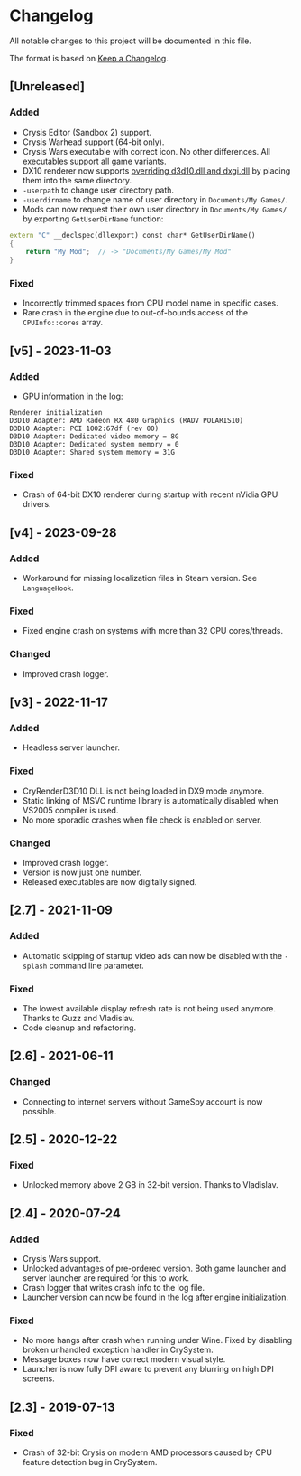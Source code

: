 # Changelog
All notable changes to this project will be documented in this file.

The format is based on [Keep a Changelog](https://keepachangelog.com/en/1.0.0/).

## [Unreleased]
### Added
- Crysis Editor (Sandbox 2) support.
- Crysis Warhead support (64-bit only).
- Crysis Wars executable with correct icon. No other differences. All executables support all game variants.
- DX10 renderer now supports [overriding d3d10.dll and dxgi.dll](https://github.com/ccomrade/c1-launcher/issues/34)
by placing them into the same directory.
- `-userpath` to change user directory path.
- `-userdirname` to change name of user directory in `Documents/My Games/`.
- Mods can now request their own user directory in `Documents/My Games/` by exporting `GetUserDirName` function:
```cpp
extern "C" __declspec(dllexport) const char* GetUserDirName()
{
    return "My Mod";  // -> "Documents/My Games/My Mod"
}
```
### Fixed
- Incorrectly trimmed spaces from CPU model name in specific cases.
- Rare crash in the engine due to out-of-bounds access of the `CPUInfo::cores` array.

## [v5] - 2023-11-03
### Added
- GPU information in the log:
```
Renderer initialization
D3D10 Adapter: AMD Radeon RX 480 Graphics (RADV POLARIS10)
D3D10 Adapter: PCI 1002:67df (rev 00)
D3D10 Adapter: Dedicated video memory = 8G
D3D10 Adapter: Dedicated system memory = 0
D3D10 Adapter: Shared system memory = 31G
```
### Fixed
- Crash of 64-bit DX10 renderer during startup with recent nVidia GPU drivers.

## [v4] - 2023-09-28
### Added
- Workaround for missing localization files in Steam version. See `LanguageHook`.
### Fixed
- Fixed engine crash on systems with more than 32 CPU cores/threads.
### Changed
- Improved crash logger.

## [v3] - 2022-11-17
### Added
- Headless server launcher.
### Fixed
- CryRenderD3D10 DLL is not being loaded in DX9 mode anymore.
- Static linking of MSVC runtime library is automatically disabled when VS2005 compiler is used.
- No more sporadic crashes when file check is enabled on server.
### Changed
- Improved crash logger.
- Version is now just one number.
- Released executables are now digitally signed.

## [2.7] - 2021-11-09
### Added
- Automatic skipping of startup video ads can now be disabled with the `-splash` command line parameter.
### Fixed
- The lowest available display refresh rate is not being used anymore. Thanks to Guzz and Vladislav.
- Code cleanup and refactoring.

## [2.6] - 2021-06-11
### Changed
- Connecting to internet servers without GameSpy account is now possible.

## [2.5] - 2020-12-22
### Fixed
- Unlocked memory above 2 GB in 32-bit version. Thanks to Vladislav.

## [2.4] - 2020-07-24
### Added
- Crysis Wars support.
- Unlocked advantages of pre-ordered version. Both game launcher and server launcher are required for this to work.
- Crash logger that writes crash info to the log file.
- Launcher version can now be found in the log after engine initialization.

### Fixed
- No more hangs after crash when running under Wine. Fixed by disabling broken unhandled exception handler in CrySystem.
- Message boxes now have correct modern visual style.
- Launcher is now fully DPI aware to prevent any blurring on high DPI screens.

## [2.3] - 2019-07-13
### Fixed
- Crash of 32-bit Crysis on modern AMD processors caused by CPU feature detection bug in CrySystem.
